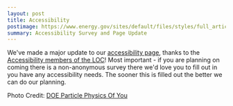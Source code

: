 ```yaml
---
layout: post
title: Accessibility
postimage: https://www.energy.gov/sites/default/files/styles/full_article_width/public/Screen%20Shot%202015-11-06%20at%2012.02.40%20PM.png?itok=0pjI5Byl
summary: Accessibility Survey and Page Update
---
```


We've made a major update to our [accessibility page](/accessibility), thanks to the [Accessibility members of the LOC](http://localhost:4001/about/loc/)! Most important - if you are planning on coming there is a non-anonymous survey there we'd love you to fill out in you have any accessibility needs. The sooner this is filled out the better we can do our planning.

Photo Credit: [DOE Particle Physics Of You](https://www.energy.gov/articles/particle-physics-you)